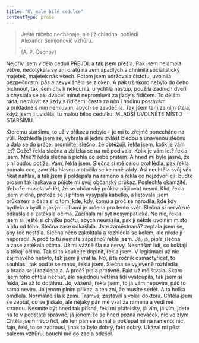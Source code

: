 ```yaml
---
title: "O\_malé bílé cedulce"
contentType: prose
---
```


<section>

> Ještě ničeho nechápaje, ale již chladna, pohlédl  
> Alexandr Semjonovič vzhůru.
> 
> (A. P. Čechov)  
  
Nejdřív jsem viděla ceduli PŘEJDI, a tak jsem přešla. Pak jsem nelámala větve, nedotýkala se ani drátů na zem spadlých a chránila socialistický majetek, majetek nás všech. Potom jsem udržovala čistotu, uvolnila bezpečnostní pás a nevykláněla se z oken. A pak už skoro nebylo do čeho píchnout, tak jsem chvíli nekouřila, urychlila nástup, použila zadních dveří a chystala se asi dvacet minut nepromluvit za jízdy s řidičem. To dělám ráda, nemluvit za jízdy s řidičem: často za ním i hodinu postávám a příkladně s ním nemluvím, abych se zavděčila. Tak jsem tam za ním stála, když jsem ji uviděla, tu malou bílou cedulku: MLADŠÍ UVOLNĚTE MÍSTO STARŠÍMU.

Kterému staršímu, to už v příkazu nebylo – je mi to zřejmě ponecháno na vůli. Rozhlédla jsem se, vybrala si jednu zvlášť bledou a unavenou slečnu a dala se do práce: promiňte, slečno, že obtěžuji, řekla jsem, kolik je vám let? Cože? řekla slečna a zblízka se na mě podívala. Kolik je vám let? řekla jsem. Mně?! řekla slečna a píchla do sebe prstem. A hned mi bylo jasné, že s ní budou potíže. Vám, řekla jsem. Slečna si mě celou prohlédla, pak řekla pomalu ccc, zavrtěla hlavou a otočila se ke mně zády. Asi nechtěla svůj věk říkat nahlas, a tak jsem jí poklepala na rameno a řekla co nejzdvořileji: buďte prosím tak laskava a půjčte mi svůj občanský průkaz. Poslechla okamžitě, třebaže musela vědět, že se občanský průkaz půjčovat nesmí. Klid, řekla jsem vlídně, protože se jí přitom vysypala kabelka, a listovala jsem průkazem a četla si o tom, kde, kdy, komu a proč se narodila, kde kdy bydlela a bydlí a jakými ciframi je určena pro tento svět. Slečna si nervózně odkašlala a zatěkala očima. Začínala mi být nesympatická. No nic, řekla jsem si, ještě si chvilku počtu, abych neurazila, pak jí někde uvolním místo a jdu od toho. Slečna zase odkašlala. Jste zaměstnaná? zeptala jsem se, aby řeč nestála. Slečna něco zakoktala a rozhlédla se kolem, ale nikdo jí neporadil. A proč to tu nemáte zapsáno? řekla jsem. Já, já, pípla slečna a zase zatěkala očima. Už mi vážně šla na nervy. Nesnáším lidi, co koktají a těkají očima. Tak si to koukejte doplnit, řekla jsem. V legitimaci už nic zajímavého nebylo, tak jsem ji vrátila. No, jste ročník osmačtyřicet, to souhlasí, tak poďte se mnou, řekla jsem. Slečna se vyjeveně rozhlédla a brada se jí rozklepala. A proč? pípla protivně. Fakt už mě štvala. Skoro jsem toho chtěla nechat, ale najednou většina lidí vystoupila, tak jsem si řekla, že už to dotáhnu. Jó, vážená, řekla jsem, to já vám nepovim, páč to sama nevim. Já jenom plnim příkaz, a ten zní, že musíte sedět. A ta holka omdlela. Normálně šla k zemi. Tramvaj zastavili a volali doktora. Chtěla jsem se zeptat, co se jí stalo, ale nějaký pán mě vzal za ramena a vedl mě stranou. Nesmíte být hned tak přísná, řekl mi přátelsky, já vím, já vím, jdete na to v podstatě správně, já jenom že se hned pozná nováček, nic ve zlym. Chtěla jsem něco říct, ale ten pán se usmál a poklepal mi na rameno: nic, fajn, řekl, to se zabrousí, jinak to bylo dobrý, fakt dobrý. Ukázal mi pěst palcem vzhůru, bouchl mě do zad a odešel.

</section>
